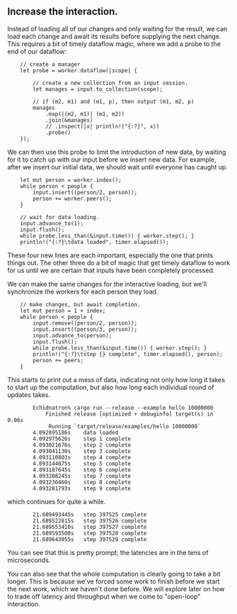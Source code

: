 ## Increase the interaction.

Instead of loading all of our changes and only waiting for the result, we can load each change and await its results before supplying the next change. This requires a bit of timely dataflow magic, where we add a probe to the end of our dataflow:

```rust,ignore
    // create a manager
    let probe = worker.dataflow(|scope| {

        // create a new collection from an input session.
        let manages = input.to_collection(scope);

        // if (m2, m1) and (m1, p), then output (m1, m2, p)
        manages
            .map(|(m2, m1)| (m1, m2))
            .join(&manages)
            // .inspect(|x| println!("{:?}", x))
            .probe()
    });
```

We can then use this probe to limit the introduction of new data, by waiting for it to catch up with our input before we insert new data. For example, after we insert our initial data, we should wait until everyone has caught up.

```rust,ignore
    let mut person = worker.index();
    while person < people {
        input.insert((person/2, person));
        person += worker.peers();
    }

    // wait for data loading.
    input.advance_to(1);
    input.flush();
    while probe.less_than(&input.time()) { worker.step(); }
    println!("{:?}\tdata loaded", timer.elapsed());
```

These four new lines are each important, especially the one that prints things out. The other three do a bit of magic that get timely dataflow to work for us until we are certain that inputs have been completely processed.

We can make the same changes for the interactive loading, but we'll synchronize the workers for each person they load.

```rust,ignore
    // make changes, but await completion.
    let mut person = 1 + index;
    while person < people {
        input.remove((person/2, person));
        input.insert((person/3, person));
        input.advance_to(person);
        input.flush();
        while probe.less_than(&input.time()) { worker.step(); }
        println!("{:?}\tstep {} complete", timer.elapsed(), person);
        person += peers;
    }
```

This starts to print out a mess of data, indicating not only how long it takes to start up the computation, but also how long each individual round of updates takes.

```ignore
        Echidnatron% cargo run --release --example hello 10000000
            Finished release [optimized + debuginfo] target(s) in 0.06s
             Running `target/release/examples/hello 10000000`
        4.092895186s    data loaded
        4.092975626s    step 1 complete
        4.093021676s    step 2 complete
        4.093041130s    step 3 complete
        4.093110803s    step 4 complete
        4.093144075s    step 5 complete
        4.093187645s    step 6 complete
        4.093208245s    step 7 complete
        4.093236460s    step 8 complete
        4.093281793s    step 9 complete
```

which continues for quite a while.

```ignore
        21.689493445s   step 397525 complete
        21.689522815s   step 397526 complete
        21.689553410s   step 397527 complete
        21.689593500s   step 397528 complete
        21.689643055s   step 397529 complete
```

You can see that this is pretty prompt; the latencies are in the tens of microseconds.

You can also see that the whole computation is clearly going to take a bit longer. This is because we've forced some work to finish before we start the next work, which we haven't done before. We will explore later on how to trade off latency and throughput when we come to "open-loop" interaction.